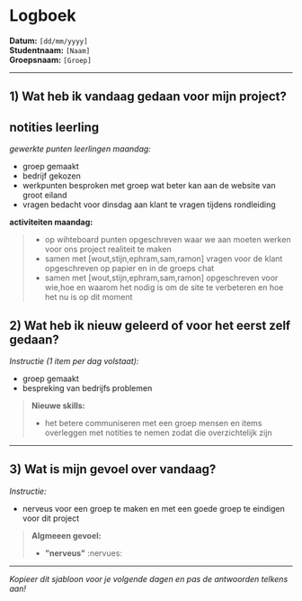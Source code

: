# Logboek

**Datum:** `[dd/mm/yyyy]`  
**Studentnaam:** `[Naam]`  
**Groepsnaam:** `[Groep]`

---

## 1) Wat heb ik vandaag gedaan voor mijn project?

## notities leerling

*gewerkte punten leerlingen maandag:*
- groep gemaakt
- bedrijf gekozen
- werkpunten besproken met groep wat beter kan aan de website van groot eiland
- vragen bedacht voor dinsdag aan klant te vragen tijdens rondleiding

**activiteiten maandag:**
> - op wihteboard punten opgeschreven waar we aan moeten werken voor ons project realiteit te maken
> - samen met [wout,stijn,ephram,sam,ramon] vragen voor de klant opgeschreven op papier en in de groeps chat
> - samen met [wout,stijn,ephram,sam,ramon] opgeschreven voor wie,hoe en waarom het nodig is om de site te verbeteren en hoe het nu is op dit moment


## 2) Wat heb ik nieuw geleerd of voor het eerst zelf gedaan?

*Instructie (1 item per dag volstaat):*  
- groep gemaakt
- bespreking van bedrijfs problemen

> **Nieuwe skills:**  
> -  het betere communiseren met een groep mensen en items overleggen met notities te nemen zodat die overzichtelijk zijn

---

## 3) Wat is mijn gevoel over vandaag?

*Instructie:*  
- nerveus voor een groep te maken en met een goede groep te eindigen voor dit project


> **Algmeeen gevoel:**  
> - **"nerveus"** :nervues:  

---

*Kopieer dit sjabloon voor je volgende dagen en pas de antwoorden telkens aan!*
